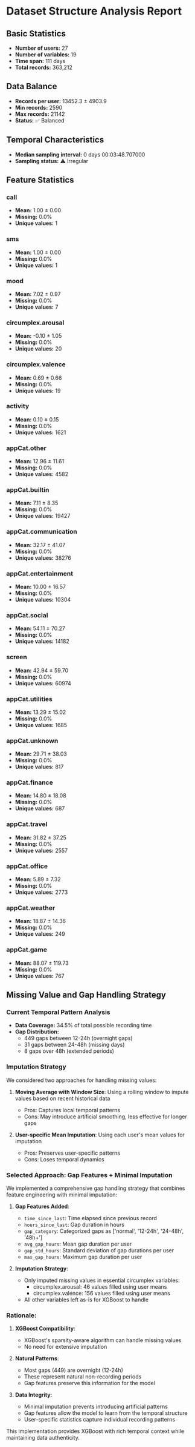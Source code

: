 # Dataset Structure Analysis Report

## Basic Statistics
* **Number of users:** 27
* **Number of variables:** 19
* **Time span:** 111 days
* **Total records:** 363,212

## Data Balance
* **Records per user:** 13452.3 ± 4903.9
* **Min records:** 2590
* **Max records:** 21142
* **Status:** ✅ Balanced

## Temporal Characteristics
* **Median sampling interval:** 0 days 00:03:48.707000
* **Sampling status:** ⚠️ Irregular

## Feature Statistics

### call
* **Mean:** 1.00 ± 0.00
* **Missing:** 0.0%
* **Unique values:** 1

### sms
* **Mean:** 1.00 ± 0.00
* **Missing:** 0.0%
* **Unique values:** 1

### mood
* **Mean:** 7.02 ± 0.97
* **Missing:** 0.0%
* **Unique values:** 7

### circumplex.arousal
* **Mean:** -0.10 ± 1.05
* **Missing:** 0.0%
* **Unique values:** 20

### circumplex.valence
* **Mean:** 0.69 ± 0.66
* **Missing:** 0.0%
* **Unique values:** 19

### activity
* **Mean:** 0.10 ± 0.15
* **Missing:** 0.0%
* **Unique values:** 1621

### appCat.other
* **Mean:** 12.96 ± 11.61
* **Missing:** 0.0%
* **Unique values:** 4582

### appCat.builtin
* **Mean:** 7.11 ± 8.35
* **Missing:** 0.0%
* **Unique values:** 19427

### appCat.communication
* **Mean:** 32.17 ± 41.07
* **Missing:** 0.0%
* **Unique values:** 38276

### appCat.entertainment
* **Mean:** 10.00 ± 16.57
* **Missing:** 0.0%
* **Unique values:** 10304

### appCat.social
* **Mean:** 54.11 ± 70.27
* **Missing:** 0.0%
* **Unique values:** 14182

### screen
* **Mean:** 42.94 ± 59.70
* **Missing:** 0.0%
* **Unique values:** 60974

### appCat.utilities
* **Mean:** 13.29 ± 15.02
* **Missing:** 0.0%
* **Unique values:** 1685

### appCat.unknown
* **Mean:** 29.71 ± 38.03
* **Missing:** 0.0%
* **Unique values:** 817

### appCat.finance
* **Mean:** 14.80 ± 18.08
* **Missing:** 0.0%
* **Unique values:** 687

### appCat.travel
* **Mean:** 31.82 ± 37.25
* **Missing:** 0.0%
* **Unique values:** 2557

### appCat.office
* **Mean:** 5.89 ± 7.32
* **Missing:** 0.0%
* **Unique values:** 2773

### appCat.weather
* **Mean:** 18.87 ± 14.36
* **Missing:** 0.0%
* **Unique values:** 249

### appCat.game
* **Mean:** 88.07 ± 119.73
* **Missing:** 0.0%
* **Unique values:** 767

## Missing Value and Gap Handling Strategy

### Current Temporal Pattern Analysis
* **Data Coverage:** 34.5% of total possible recording time
* **Gap Distribution:**
  - 449 gaps between 12-24h (overnight gaps)
  - 31 gaps between 24-48h (missing days)
  - 8 gaps over 48h (extended periods)

### Imputation Strategy

We considered two approaches for handling missing values:

1. **Moving Average with Window Size**: Using a rolling window to impute values based on recent historical data
   - Pros: Captures local temporal patterns
   - Cons: May introduce artificial smoothing, less effective for longer gaps

2. **User-specific Mean Imputation**: Using each user's mean values for imputation
   - Pros: Preserves user-specific patterns
   - Cons: Loses temporal dynamics

### Selected Approach: Gap Features + Minimal Imputation

We implemented a comprehensive gap handling strategy that combines feature engineering with minimal imputation:

1. **Gap Features Added**:
   - `time_since_last`: Time elapsed since previous record
   - `hours_since_last`: Gap duration in hours
   - `gap_category`: Categorized gaps as ['normal', '12-24h', '24-48h', '48h+']
   - `avg_gap_hours`: Mean gap duration per user
   - `gap_std_hours`: Standard deviation of gap durations per user
   - `max_gap_hours`: Maximum gap duration per user

2. **Imputation Strategy**:
   - Only imputed missing values in essential circumplex variables:
     * circumplex.arousal: 46 values filled using user means
     * circumplex.valence: 156 values filled using user means
   - All other variables left as-is for XGBoost to handle

### Rationale:

1. **XGBoost Compatibility**: 
   - XGBoost's sparsity-aware algorithm can handle missing values
   - No need for extensive imputation

2. **Natural Patterns**:
   - Most gaps (449) are overnight (12-24h)
   - These represent natural non-recording periods
   - Gap features preserve this information for the model

3. **Data Integrity**:
   - Minimal imputation prevents introducing artificial patterns
   - Gap features allow the model to learn from the temporal structure
   - User-specific statistics capture individual recording patterns

This implementation provides XGBoost with rich temporal context while maintaining data authenticity.
